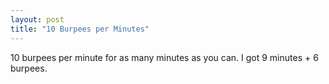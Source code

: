 ```yaml
---
layout: post
title: "10 Burpees per Minutes"
---
```


10 burpees per minute for as many minutes as you can. I got 9 minutes + 6 burpees.
